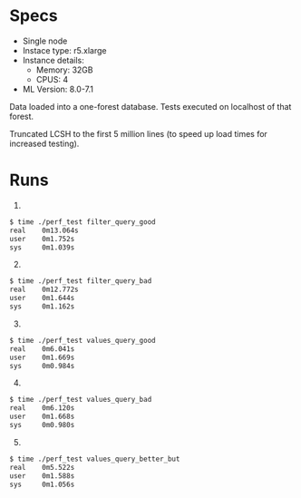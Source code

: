 # Specs

- Single node
- Instace type: r5.xlarge
- Instance details: 
    - Memory: 32GB
    - CPUS: 4
- ML Version: 8.0-7.1

Data loaded into a one-forest database.  Tests executed on localhost of that
forest.

Truncated LCSH to the first 5 million lines (to speed up load times for increased testing).


# Runs


1)
~~~bash
$ time ./perf_test filter_query_good
real	0m13.064s
user	0m1.752s
sys	    0m1.039s
~~~


2)
~~~bash
$ time ./perf_test filter_query_bad
real	0m12.772s
user	0m1.644s
sys	    0m1.162s
~~~


3)
~~~bash
$ time ./perf_test values_query_good
real	0m6.041s
user	0m1.669s
sys	    0m0.984s
~~~


4)
~~~bash
$ time ./perf_test values_query_bad
real	0m6.120s
user	0m1.668s
sys	    0m0.980s
~~~


5)
~~~bash
$ time ./perf_test values_query_better_but
real	0m5.522s
user	0m1.588s
sys	    0m1.056s
~~~

